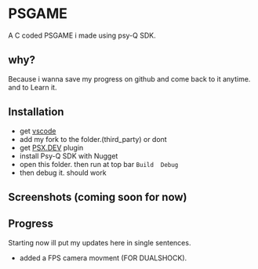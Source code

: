 
# PSGAME

A C coded PSGAME i made using psy-Q SDK.

## why?

Because i wanna save my progress on github and come back to it anytime. and to Learn it.


## Installation

- get [vscode](https://code.visualstudio.com/download)
- add my fork to the folder.(third_party) or dont
- get [PSX.DEV](https://marketplace.visualstudio.com/items?itemName=Grumpycoders.psx-dev) plugin
- install Psy-Q SDK with Nugget
- open this folder. then run at top bar ```Build  Debug``` 
- then debug it. should work

## Screenshots (coming soon for now)




## Progress

Starting now ill put my updates here in single sentences. 

- added a FPS camera movment (FOR DUALSHOCK).
